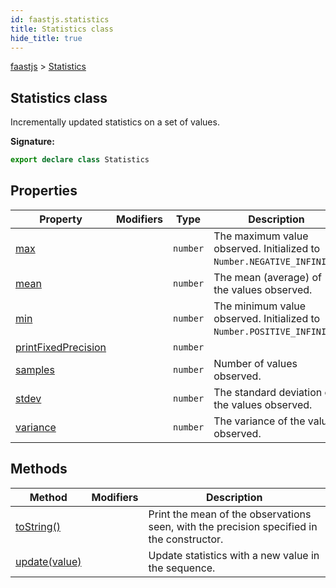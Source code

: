 ```yaml
---
id: faastjs.statistics
title: Statistics class
hide_title: true
---
```

[faastjs](./faastjs.md) &gt; [Statistics](./faastjs.statistics.md)

## Statistics class

Incrementally updated statistics on a set of values.

<b>Signature:</b>

```typescript
export declare class Statistics 
```

## Properties

|  Property | Modifiers | Type | Description |
|  --- | --- | --- | --- |
|  [max](./faastjs.statistics.max.md) |  | `number` | The maximum value observed. Initialized to `Number.NEGATIVE_INFINITY`<!-- -->. |
|  [mean](./faastjs.statistics.mean.md) |  | `number` | The mean (average) of the values observed. |
|  [min](./faastjs.statistics.min.md) |  | `number` | The minimum value observed. Initialized to `Number.POSITIVE_INFINITY`<!-- -->. |
|  [printFixedPrecision](./faastjs.statistics.printfixedprecision.md) |  | `number` |  |
|  [samples](./faastjs.statistics.samples.md) |  | `number` | Number of values observed. |
|  [stdev](./faastjs.statistics.stdev.md) |  | `number` | The standard deviation of the values observed. |
|  [variance](./faastjs.statistics.variance.md) |  | `number` | The variance of the values observed. |

## Methods

|  Method | Modifiers | Description |
|  --- | --- | --- |
|  [toString()](./faastjs.statistics.tostring.md) |  | Print the mean of the observations seen, with the precision specified in the constructor. |
|  [update(value)](./faastjs.statistics.update.md) |  | Update statistics with a new value in the sequence. |
